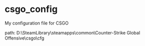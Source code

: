 # csgo_config

My configuration file for CSGO

path: D:\SteamLibrary\steamapps\common\Counter-Strike Global Offensive\csgo\cfg
